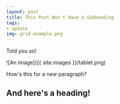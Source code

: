 ```yaml
---
layout: post
title: This Post Won't Have a Subheading
tags:
- update
img: grid-example.png
---
```


Told you so!

![An image]({{ site.images }}/tablet.png)

How's this for a new paragraph?

## And here's a heading!